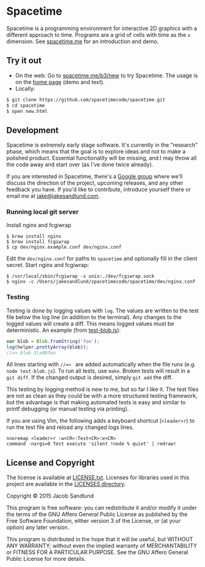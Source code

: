 # Spacetime

Spacetime is a programming environment for interactive 2D graphics with a different approach to time. Programs are a grid of cells with time as the `x` dimension. See [spacetime.me](https://www.spacetime.me) for an introduction and demo.

## Try it out

* On the web: Go to [spacetime.me/b3/new](https://www.spacetime.me/b3/new) to try Spacetime. The usage is on the [home page](https://www.spacetime.me) (demo and text).
* Locally:

``` bash
$ git clone https://github.com/spacetimecode/spacetime.git
$ cd spacetime
$ open new.html
```

## Development

Spacetime is extremely early stage software. It's currently in the "research" phase, which means that the goal is to explore ideas and not to make a polished product. Essential functionality will be missing, and I may throw all the code away and start over (as I've done twice already).

If you are interested in Spacetime, there's a [Google group](https://groups.google.com/forum/#!forum/spacetime-talk) where we'll discuss the direction of the project, upcoming releases, and any other feedback you have. If you'd like to contribute, introduce yourself there or email me at [jake@jakesandlund.com](mailto:%6a%61%6b%65@%6a%61%6b%65%73%61%6e%64%6c%75%6e%64.%63%6f%6d).

### Running local git server

Install nginx and fcgiwrap
```
$ brew install nginx
$ brew install fcgiwrap
$ cp dev/nginx.example.conf dev/nginx.conf
```

Edit the `dev/nginx.conf` for paths to `spacetime` and optionally fill in the client secret. Start nginx and fcgiwrap:

```
$ /usr/local/sbin/fcgiwrap -s unix:./dev/fcgiwrap.sock
$ nginx -c /Users/jakesandlund/spacetimecode/spacetime/dev/nginx.conf
```

### Testing

Testing is done by logging values with `log`. The values are written to the test file below the log line (in addition to the terminal). Any changes to the logged values will create a diff. This means logged values must be deterministic. An example (from [test-blob.js](https://github.com/spacetimecode/spacetime/blob/master/test/gitmem/test-blob.js)):

``` js
var blob = Blob.fromString('foo');
log(helper.prettyArray(blob));
//=> blob 3\x00foo
```

All lines starting with `//=> ` are added automatically when the file runs (e.g. `node test-blob.js`). To run all tests, use `make`. Broken tests will result in a `git diff`. If the changed output is desired, simply `git add` the diff.

This testing by logging method is new to me, but so far I like it. The test files are not as clean as they could be with a more structured testing framework, but the advantage is that making automated tests is easy and similar to printf debugging (or manual testing via printing).

If you are using Vim, the following adds a keyboard shortcut (`<leader>r`) to run the test file and reload any changed logs lines.

``` vim
nnoremap <leader>r :w<CR>:Test<CR>:e<CR>
command -nargs=0 Test execute 'silent !node % quiet' | redraw!
```

## License and Copyright

The license is available at [LICENSE.txt](https://github.com/spacetimecode/spacetime/blob/master/LICENSE.txt). Licenses for libraries used in this project are available in the [LICENSES directory](https://github.com/spacetimecode/spacetime/tree/master/LICENSES).

Copyright &copy; 2015  Jacob Sandlund

This program is free software: you can redistribute it and/or modify
it under the terms of the GNU Affero General Public License as published by
the Free Software Foundation, either version 3 of the License, or
(at your option) any later version.

This program is distributed in the hope that it will be useful,
but WITHOUT ANY WARRANTY; without even the implied warranty of
MERCHANTABILITY or FITNESS FOR A PARTICULAR PURPOSE.  See the
GNU Affero General Public License for more details.
